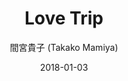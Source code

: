 ---
title: "Love Trip"
subtitle: "間宮貴子 (Takako Mamiya)"
customForwardUrl: "https://www.youtube.com/watch?v=ovcnIPL-CWs"
displayImg: "https://img.youtube.com/vi/ovcnIPL-CWs/0.jpg"
date: "2018-01-03"
newTab: true 
---